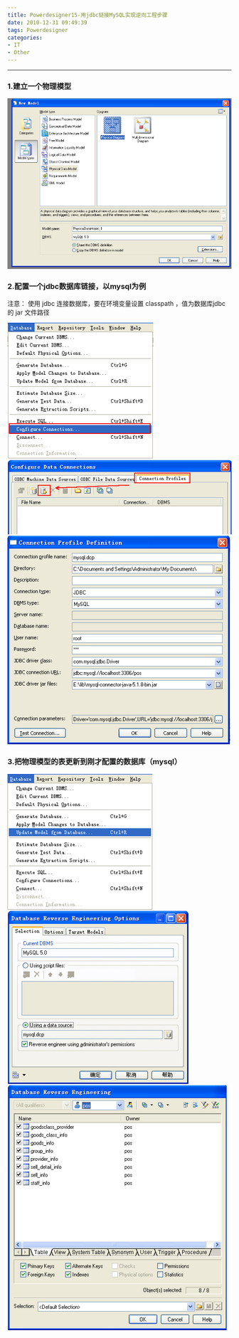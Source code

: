```yaml
---
title: Powerdesigner15-用jdbc链接MySQL实现逆向工程步骤
date: 2010-12-31 09:49:39
tags: Powerdesigner
categories:
- IT
- Other
---
```


<!-- toc -->

---

### 1.建立一个物理模型
![](Powerdesigner15-用jdbc链接MySQL实现逆向工程步骤/01.png)

### 2.配置一个jdbc数据库链接，以mysql为例

注意：
使用 jdbc 连接数据库，要在环境变量设置 classpath ，值为数据库jdbc的 jar 文件路径

![](Powerdesigner15-用jdbc链接MySQL实现逆向工程步骤/02.png)
![](Powerdesigner15-用jdbc链接MySQL实现逆向工程步骤/03.png)
![](Powerdesigner15-用jdbc链接MySQL实现逆向工程步骤/04.png)

### 3.把物理模型的表更新到刚才配置的数据库（mysql）
![](Powerdesigner15-用jdbc链接MySQL实现逆向工程步骤/05.png)
![](Powerdesigner15-用jdbc链接MySQL实现逆向工程步骤/06.png)
![](Powerdesigner15-用jdbc链接MySQL实现逆向工程步骤/07.png)

